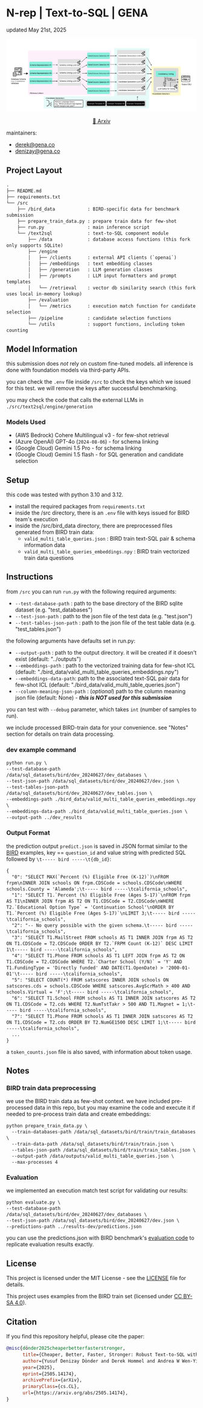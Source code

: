 # N-rep | Text-to-SQL | GENA

updated May 21st, 2025

<p align="center">
  <img src="./image/pipeline_v6.png" alt="image" />
</p>

<p align="center">
  <a href="https://arxiv.org/abs/2505.14174">📖 Arxiv</a> 
</p>


maintainers:

- derek@gena.co
- denizay@gena.co

## Project Layout

```
.
├── README.md
├── requirements.txt
└── /src
    ├── /bird_data            : BIRD-specific data for benchmark submission
    ├── prepare_train_data.py : prepare train data for few-shot
    ├── run.py                : main inference script
    └── /text2sql             : text-to-SQL component module
        ├── /data             : database access functions (this fork only supports SQLite)
        ├── /engine
        │   ├── /clients      : external API clients (`openai`)
        │   ├── /embeddings   : text embedding classes
        │   ├── /generation   : LLM generation classes
        │   ├── /prompts      : LLM input formatters and prompt templates
        │   └── /retrieval    : vector db similarity search (this fork uses local in-memory lookup)
        ├── /evaluation
        │   └── /metrics      : execution match function for candidate selection
        ├── /pipeline         : candidate selection functions
        └── /utils            : support functions, including token counting

```

## Model Information

this submission does *not* rely on custom fine-tuned models. all inference is done with foundation models via third-party APIs.

you can check the `.env` file inside `/src` to check the keys which we issued for this test. we will remove the keys after successful benchmarking.

you may check the code that calls the external LLMs in `./src/text2sql/engine/generation`

### Models Used

- (AWS Bedrock) Cohere Multilingual v3 - for few-shot retrieval
- (Azure OpenAI) GPT-4o (`2024-08-06`) - for schema linking
- (Google Cloud) Gemini 1.5 Pro - for schema linking
- (Google Cloud) Gemini 1.5 flash - for SQL generation and candidate selection

## Setup

this code was tested with python 3.10 and 3.12.

- install the required packages from `requirements.txt`
- inside the /src directory, there is an `.env` file with keys issued for BIRD team's execution
- inside the /src/bird_data directory, there are preprocessed files generated from BIRD train data:
    - `valid_multi_table_queries.json` : BIRD train text-SQL pair & schema information data
    - `valid_multi_table_queries_embeddings.npy` : BIRD train vectorized train data questions

## Instructions

from `/src` you can run `run.py` with the following required arguments:

- `--test-database-path` : path to the base directory of the BIRD sqlite dataset (e.g. "test_databases")
- `--test-json-path` : path to the json file of the test data (e.g. "test.json")
- `--test-tables-json-path` : path to the json file of the test table data (e.g. "test_tables.json")

the following arguments have defaults set in run.py:

- `--output-path` : path to the output directory. it will be created if it doesn't exist (default: "../outputs")
- `--embeddings-path` : path to the vectorized training data for few-shot ICL (default: "./bird_data/valid_multi_table_queries_embeddings.npy") 
- `--embeddings-data-path`: path to the associated text-SQL pair data for few-shot ICL (default: "./bird_data/valid_multi_table_queries.json") 
- `--column-meaning-json-path` : (*optional*) path to the column meaning json file (default: None) - ***this is NOT used for this submission***

you can test with `--debug` parameter, which takes `int` (number of samples to run).

we include processed BIRD-train data for your convenience. see "Notes" section for details on train data processing.

### dev example command

```
python run.py \
--test-database-path /data/sql_datasets/bird/dev_20240627/dev_databases \
--test-json-path /data/sql_datasets/bird/dev_20240627/dev.json \
--test-tables-json-path /data/sql_datasets/bird/dev_20240627/dev_tables.json \
--embeddings-path ./bird_data/valid_multi_table_queries_embeddings.npy \
--embeddings-data-path ./bird_data/valid_multi_table_queries.json \
--output-path ../dev_results
```

### Output Format

the prediction output `predict.json` is saved in JSON format similar to the [BIRD](https://github.com/AlibabaResearch/DAMO-ConvAI/blob/main/bird/llm/exp_result/turbo_output/predict_dev.json) examples, key == `question_id` and value string with predicted SQL followed by `\t----- bird -----\t{db_id}`:

```
{
  "0": "SELECT MAX(`Percent (%) Eligible Free (K-12)`)\nFROM frpm\nINNER JOIN schools ON frpm.CDSCode = schools.CDSCode\nWHERE schools.County = 'Alameda';\t----- bird -----\tcalifornia_schools",
  "1": "SELECT T1.`Percent (%) Eligible Free (Ages 5-17)`\nFROM frpm AS T1\nINNER JOIN frpm AS T2 ON T1.CDSCode = T2.CDSCode\nWHERE T2.`Educational Option Type` = 'Continuation School'\nORDER BY T1.`Percent (%) Eligible Free (Ages 5-17)`\nLIMIT 3;\t----- bird -----\tcalifornia_schools",
  "2": "-- No query possible with the given schema.\t----- bird -----\tcalifornia_schools",
  "3": "SELECT T1.MailStreet FROM schools AS T1 INNER JOIN frpm AS T2 ON T1.CDSCode = T2.CDSCode ORDER BY T2.`FRPM Count (K-12)` DESC LIMIT 1\t----- bird -----\tcalifornia_schools",
  "4": "SELECT T1.Phone FROM schools AS T1 LEFT JOIN frpm AS T2 ON T1.CDSCode = T2.CDSCode WHERE T2.`Charter School (Y/N)` = 'Y' AND T1.FundingType = 'Directly funded' AND DATE(T1.OpenDate) > '2000-01-01'\t----- bird -----\tcalifornia_schools",
  "5": "SELECT COUNT(*) FROM satscores INNER JOIN schools ON satscores.cds = schools.CDSCode WHERE satscores.AvgScrMath > 400 AND schools.Virtual = 'F';\t----- bird -----\tcalifornia_schools",
  "6": "SELECT T1.School FROM schools AS T1 INNER JOIN satscores AS T2 ON T1.CDSCode = T2.cds WHERE T2.NumTstTakr > 500 AND T1.Magnet = 1;\t----- bird -----\tcalifornia_schools",
  "7": "SELECT T1.Phone FROM schools AS T1 INNER JOIN satscores AS T2 ON T1.CDSCode = T2.cds ORDER BY T2.NumGE1500 DESC LIMIT 1;\t----- bird -----\tcalifornia_schools",
  ...
}
```

a `token_counts.json` file is also saved, with information about token usage.

## Notes

### BIRD train data preprocessing

we use the BIRD train data as few-shot context. we have included pre-processed data in this repo, but you may examine the code and execute it if needed to pre-process train data and create embeddings:

```
python prepare_train_data.py \
  --train-databases-path /data/sql_datasets/bird/train/train_databases \
  --train-data-path /data/sql_datasets/bird/train/train.json \
  --tables-json-path /data/sql_datasets/bird/train/train_tables.json \
  --output-path /data/outputs/valid_multi_table_queries.json \
  --max-processes 4
```

### Evaluation

we implemented an execution match test script for validating our results:

```
python evaluate.py \
--test-database-path /data/sql_datasets/bird/dev_20240627/dev_databases \
--test-json-path /data/sql_datasets/bird/dev_20240627/dev.json \
--predictions-path ../results-dev/predictions.json
```

you can use the predictions.json with BIRD benchmark's [evaluation code](https://github.com/AlibabaResearch/DAMO-ConvAI/blob/main/bird/llm/src/evaluation.py) to replicate evaluation results exactly.

## License

This project is licensed under the MIT License - see the [LICENSE](LICENSE) file for details.

This project uses examples from the BIRD train set (licensed under [CC BY-SA 4.0](https://creativecommons.org/licenses/by-sa/4.0/)).

## Citation

If you find this repository helpful, please cite the paper:

```bibtex
@misc{dönder2025cheaperbetterfasterstronger,
      title={Cheaper, Better, Faster, Stronger: Robust Text-to-SQL without Chain-of-Thought or Fine-Tuning}, 
      author={Yusuf Denizay Dönder and Derek Hommel and Andrea W Wen-Yi and David Mimno and Unso Eun Seo Jo},
      year={2025},
      eprint={2505.14174},
      archivePrefix={arXiv},
      primaryClass={cs.CL},
      url={https://arxiv.org/abs/2505.14174}, 
}
```